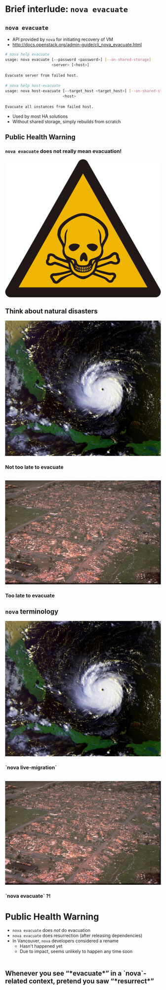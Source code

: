<!-- .slide: data-state="section-break" id="terminology" -->
# Brief interlude: `nova evacuate`


<!-- .slide: data-state="normal" id="nova-evacuate" -->
## `nova evacuate`

*   API provided by `nova` for initiating recovery of VM
*   http://docs.openstack.org/admin-guide/cli_nova_evacuate.html

```sh
# nova help evacuate
usage: nova evacuate [--password <password>] [--on-shared-storage]
                     <server> [<host>]

Evacuate server from failed host.

# nova help host-evacuate
usage: nova host-evacuate [--target_host <target_host>] [--on-shared-storage]
                          <host>

Evacuate all instances from failed host.
```

*   Used by most HA solutions
*   Without shared storage, simply rebuilds from scratch


<!-- .slide: data-state="normal" id="public-health-warning" -->
## Public Health Warning

### `nova evacuate` does not really mean evacuation!

<img alt="skull and cross-bones warning triangle"
     src="images/hazardous.gif" />


<!-- .slide: data-state="normal" id="hurricanes" class="hurricane" -->
## Think about natural disasters

<div class="row vcenter before">
    <div class="col-md-6">
        <img src="images/hurricane-Andrew.jpg" alt="hurricane Andrew satellite view"
             class="pull-right" />
    </div>
    <div class="text col-md-6">
        <h3 class="fragment" data-fragment-index="1">
            Not too late to evacuate
        </h3>
    </div>
</div>
<br clear="left" />
<div class="row vcenter after">
    <div class="col-md-6">
        <img src="images/hurricane-devastation.jpg" alt="hurricane devastation"
             class="pull-right" />
    </div>
    <div class="text col-md-6">
        <h3 class="fragment" data-fragment-index="1">
            Too late to evacuate
        </h3>
    </div>
</div>


<!-- .slide: data-state="normal" id="nova-terminology" class="hurricane" -->
## `nova` terminology

<div class="row vcenter before">
    <div class="col-md-6">
        <img src="images/hurricane-Andrew.jpg" alt="hurricane Andrew satellite view"
             class="pull-right" />
    </div>
    <div class="text col-md-6">
        <h3>
            `nova live-migration`
        </h3>
    </div>
</div>
<br clear="left" />
<div class="row vcenter after">
    <div class="col-md-6">
        <img src="images/hurricane-devastation.jpg" alt="hurricane devastation"
             class="pull-right" />
    </div>
    <div class="text col-md-6">
        <h3>
            `nova evacuate` <span class="fg-bright-orange bold">?!</span>
        </h3>
    </div>
</div>


<!-- .slide: data-state="normal" id="health-warning-summary" -->
# Public Health Warning

*   `nova evacuate` does *not* do evacuation
*   `nova evacuate` does resurrection (after releasing dependencies)
*   In Vancouver, `nova` developers considered a rename
    *    Hasn't happened yet
    *    Due to impact, seems unlikely to happen any time soon

<h2 class="fg-dark-green" style="margin-top: 50px;">
    Whenever you see “*evacuate*” in a `nova`-related context,
    pretend you saw “*resurrect*”
</h2>
